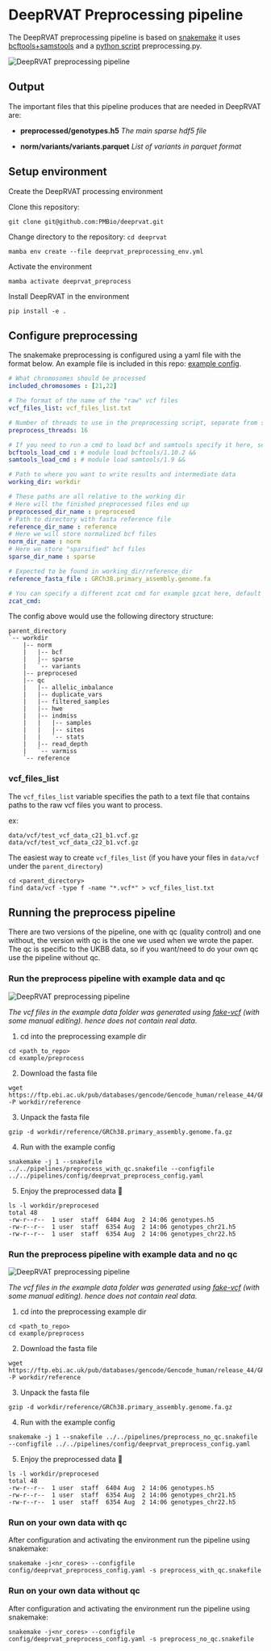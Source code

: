 # DeepRVAT Preprocessing pipeline

The DeepRVAT preprocessing pipeline is based on [snakemake](https://snakemake.readthedocs.io/en/stable/) it uses
[bcftools+samstools](https://www.htslib.org/) and a [python script](https://github.com/PMBio/deeprvat/blob/main/deeprvat/preprocessing/preprocess.py) preprocessing.py.

![DeepRVAT preprocessing pipeline](_static/preprocess_rulegraph_no_qc.svg)

## Output

The important files that this pipeline produces that are needed in DeepRVAT are:

- **preprocessed/genotypes.h5** *The main sparse hdf5 file*

- **norm/variants/variants.parquet** *List of variants in parquet format*

## Setup environment

Create the DeepRVAT processing environment

Clone this repository:

```shell
git clone git@github.com:PMBio/deeprvat.git
```

Change directory to the repository: `cd deeprvat`

```shell
mamba env create --file deeprvat_preprocessing_env.yml
```

Activate the environment

```shell
mamba activate deeprvat_preprocess
```

Install DeepRVAT in the environment

```shell
pip install -e .
```

## Configure preprocessing

The snakemake preprocessing is configured using a yaml file with the format below.
An example file is included in this repo: [example config](https://github.com/PMBio/deeprvat/blob/main/pipelines/config/deeprvat_preprocess_config.yaml).

```yaml
# What chromosomes should be processed
included_chromosomes : [21,22]

# The format of the name of the "raw" vcf files
vcf_files_list: vcf_files_list.txt

# Number of threads to use in the preprocessing script, separate from snakemake threads
preprocess_threads: 16

# If you need to run a cmd to load bcf and samtools specify it here, see example
bcftools_load_cmd : # module load bcftools/1.10.2 &&
samtools_load_cmd : # module load samtools/1.9 &&

# Path to where you want to write results and intermediate data
working_dir: workdir

# These paths are all relative to the working dir
# Here will the finished preprocessed files end up
preprocessed_dir_name : preprocesed
# Path to directory with fasta reference file
reference_dir_name : reference
# Here we will store normalized bcf files
norm_dir_name : norm
# Here we store "sparsified" bcf files
sparse_dir_name : sparse

# Expected to be found in working_dir/reference_dir
reference_fasta_file : GRCh38.primary_assembly.genome.fa

# You can specify a different zcat cmd for example gzcat here, default zcat
zcat_cmd:
   ```

The config above would use the following directory structure:

```shell
parent_directory
`-- workdir
    |-- norm
    |   |-- bcf
    |   |-- sparse
    |   `-- variants
    |-- preprocesed
    |-- qc
    |   |-- allelic_imbalance
    |   |-- duplicate_vars
    |   |-- filtered_samples
    |   |-- hwe
    |   |-- indmiss
    |   |   |-- samples
    |   |   |-- sites
    |   |   `-- stats
    |   |-- read_depth
    |   `-- varmiss
    `-- reference

```

### vcf_files_list
The `vcf_files_list` variable specifies the path to a text file that contains paths to the raw vcf files you want to 
process. 

ex:


```text
data/vcf/test_vcf_data_c21_b1.vcf.gz
data/vcf/test_vcf_data_c22_b1.vcf.gz
```

The easiest way to create `vcf_files_list` (if you have your files in `data/vcf` under the `parent_directory`)
```shell
cd <parent_directory>
find data/vcf -type f -name "*.vcf*" > vcf_files_list.txt
```
## Running the preprocess pipeline

There are two versions of the pipeline, one with qc (quality control) and one without, the version with qc is the one
we used when we wrote the paper. The qc is specific to the UKBB data, so if you want/need to do your own qc use the 
pipeline without qc.

### Run the preprocess pipeline with example data and qc
![DeepRVAT preprocessing pipeline](_static/preprocess_rulegraph_with_qc.svg)

*The vcf files in the example data folder was generated using [fake-vcf](https://github.com/endast/fake-vcf) (with some
manual editing).
hence does not contain real data.*

1. cd into the preprocessing example dir

```shell
cd <path_to_repo>
cd example/preprocess
```

2. Download the fasta file

```shell
wget https://ftp.ebi.ac.uk/pub/databases/gencode/Gencode_human/release_44/GRCh38.primary_assembly.genome.fa.gz -P workdir/reference
```

3. Unpack the fasta file

```shell
gzip -d workdir/reference/GRCh38.primary_assembly.genome.fa.gz
```

4. Run with the example config

```shell
snakemake -j 1 --snakefile ../../pipelines/preprocess_with_qc.snakefile --configfile ../../pipelines/config/deeprvat_preprocess_config.yaml
```

5. Enjoy the preprocessed data 🎉

```shell
ls -l workdir/preprocesed
total 48
-rw-r--r--  1 user  staff  6404 Aug  2 14:06 genotypes.h5
-rw-r--r--  1 user  staff  6354 Aug  2 14:06 genotypes_chr21.h5
-rw-r--r--  1 user  staff  6354 Aug  2 14:06 genotypes_chr22.h5
```


### Run the preprocess pipeline with example data and no qc

![DeepRVAT preprocessing pipeline](_static/preprocess_rulegraph_no_qc.svg)

*The vcf files in the example data folder was generated using [fake-vcf](https://github.com/endast/fake-vcf) (with some
manual editing).
hence does not contain real data.*

1. cd into the preprocessing example dir

```shell
cd <path_to_repo>
cd example/preprocess
```

2. Download the fasta file

```shell
wget https://ftp.ebi.ac.uk/pub/databases/gencode/Gencode_human/release_44/GRCh38.primary_assembly.genome.fa.gz -P workdir/reference
```

3. Unpack the fasta file

```shell
gzip -d workdir/reference/GRCh38.primary_assembly.genome.fa.gz
```

4. Run with the example config

```shell
snakemake -j 1 --snakefile ../../pipelines/preprocess_no_qc.snakefile --configfile ../../pipelines/config/deeprvat_preprocess_config.yaml
```

5. Enjoy the preprocessed data 🎉

```shell
ls -l workdir/preprocesed
total 48
-rw-r--r--  1 user  staff  6404 Aug  2 14:06 genotypes.h5
-rw-r--r--  1 user  staff  6354 Aug  2 14:06 genotypes_chr21.h5
-rw-r--r--  1 user  staff  6354 Aug  2 14:06 genotypes_chr22.h5
```

### Run on your own data with qc

After configuration and activating the environment run the pipeline using snakemake:

```shell
snakemake -j<nr_cores> --configfile config/deeprvat_preprocess_config.yaml -s preprocess_with_qc.snakefile  
```


### Run on your own data without qc

After configuration and activating the environment run the pipeline using snakemake:

```shell
snakemake -j<nr_cores> --configfile config/deeprvat_preprocess_config.yaml -s preprocess_no_qc.snakefile  
```
